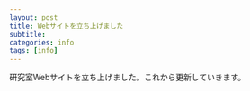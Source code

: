 ```yaml
---
layout: post
title: Webサイトを立ち上げました
subtitle: 
categories: info
tags: [info]
---
```


研究室Webサイトを立ち上げました。これから更新していきます。

